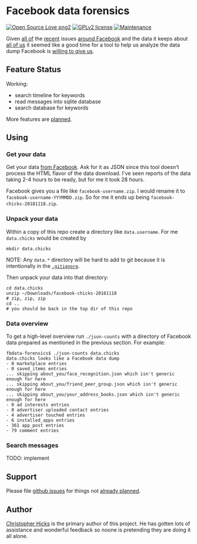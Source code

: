 # Facebook data forensics

[![Open Source Love png2](https://badges.frapsoft.com/os/v2/open-source.png?v=103)](https://github.com/ellerbrock/open-source-badges/)
[![GPLv2 license](https://img.shields.io/badge/License-GPLv2-blue.svg)](https://github.com/chicks-net/fbdata-forensics/blob/master/LICENSE)
[![Maintenance](https://img.shields.io/badge/Maintained%3F-yes-green.svg)](https://github.com/chicks-net/fbdata-forensics/graphs/commit-activity)

Given
[all of](https://www.theguardian.com/news/2018/mar/17/cambridge-analytica-facebook-influence-us-election)
the
[recent](https://www.bbc.com/news/technology-46231284)
issues
[around Facebook](https://www.bbc.com/news/technology-43649018)
and the data it keeps about
[all of us](https://www.consumerreports.org/digital-security/what-makes-the-facebook-data-breach-so-harmful/)
it seemed like a good time for a tool to help us analyze the data dump Facebook is
[willing to give us](https://www.facebook.com/help/1701730696756992?helpref=hc_global_nav).

## Feature Status

Working:

* search timeline for keywords
* read messages into sqlite database
* search database for keywords

More features are [planned](TODO.md).

## Using

### Get your data

Get your data [from Facebook](https://www.facebook.com/help/1701730696756992?helpref=hc_global_nav).
Ask for it as JSON since this tool doesn't process the HTML flavor of the data download.
I've seen reports of the data taking 2-4 hours to be ready, but for me it took 28 hours.

Facebook gives you a file like `facebook-username.zip`.
I would rename it to `facebook-username-YYYMMDD.zip`.  So for me it ends up being `facebook-chicks-20181118.zip`.

### Unpack your data

Within a copy of this repo create a directory like `data.username`.  For me
`data.chicks` would be created by

	mkdir data.chicks

NOTE: Any `data.*` directory will be hard to add to git because it is intentionally in the
[`.gitignore`](.gitignore).

Then unpack your data into that directory:

	cd data.chicks
	unzip ~/Downloads/facebook-chicks-20181118
	# zip, zip, zip
	cd ..
	# you should be back in the top dir of this repo

### Data overview

To get a high-level overview run `./json-counts` with a directory of Facebook data prepared
as mentioned in the previous section.  For example:

	fbdata-forensics$ ./json-counts data.chicks
	data.chicks looks like a Facebook data dump
	- 0 marketplace entries
	- 0 saved_items entries
	... skipping about_you/face_recognition.json which isn't generic enough for here
	... skipping about_you/friend_peer_group.json which isn't generic enough for here
	... skipping about_you/your_address_books.json which isn't generic enough for here
	- 0 ad interests entries
	- 0 advertiser uploaded contact entries
	- 4 advertiser touched entries
	- 6 installed_apps entries
	- 361 app_post entries
	- 79 comment entries

### Search messages

TODO: implement

## Support

Please file [github issues](https://github.com/chicks-net/fbdata-forensics/issues)
for things not [already planned](TODO.md).

## Author

[Christopher Hicks](http://www.chicks.net)
is the primary author of this project.  He has gotten
lots of assistance and wonderful feedback so noone
is pretending they are doing it all alone.
